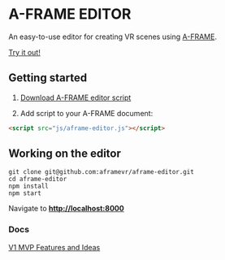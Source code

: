 # A-FRAME EDITOR

An easy-to-use editor for creating VR scenes using [A-FRAME](http://aframe.io/).

[Try it out!](http://aframevr.github.io/aframe-editor/example)

## Getting started

1. [Download A-FRAME editor script](https://aframevr.github.io/aframe-editor/dist/aframe-editor.js)

2. Add script to your A-FRAME document:

````html
<script src="js/aframe-editor.js"></script>
````

## Working on the editor

````
git clone git@github.com:aframevr/aframe-editor.git
cd aframe-editor
npm install
npm start
````

Navigate to __[http://localhost:8000](http://localhost:8000)__


### Docs

[V1 MVP Features and Ideas](https://docs.google.com/document/d/1b4L-mzBMUgyKRlb-MlWo42yy1vplaKLkFb2D7JDVKQA/edit)
